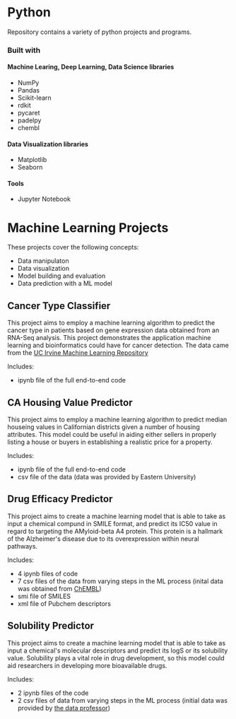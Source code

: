 # Python
Repository contains a variety of python projects and programs.

### Built with

#### Machine Learing, Deep Learning, Data Science libraries
+ NumPy
+ Pandas
+ Scikit-learn
+ rdkit
+ pycaret
+ padelpy
+ chembl

#### Data Visualization libraries
+ Matplotlib
+ Seaborn

#### Tools
+ Jupyter Notebook

# Machine Learning Projects
These projects cover the following concepts:
+ Data manipulaton
+ Data visualization
+ Model building and evaluation
+ Data prediction with a ML model

## Cancer Type Classifier
This project aims to employ a machine learning algorithm to predict the cancer type in patients based on gene expression data obtained from an RNA-Seq analysis. This project demonstrates the application machine learning and bioinformatics could have for cancer detection. The data came from the [UC Irvine Machine Learning Repository](https://archive.ics.uci.edu/dataset/401/gene+expression+cancer+rna+seq)

Includes:
+ ipynb file of the full end-to-end code

## CA Housing Value Predictor
This project aims to employ a machine learning algorithm to predict median houseing values in Californian districts given a number of housing attributes. This model could be useful in aiding either sellers in properly listing a house or buyers in establishing a realistic price for a property.

Includes:
+ ipynb file of the full end-to-end code
+ csv file of the data (data was provided by Eastern University)

## Drug Efficacy Predictor
This project aims to create a machine learning model that is able to take as input a chemical compund in SMILE format, and predict its IC50 value in regard to targeting the AMyloid-beta A4 protein. This protein is a hallmark of the Alzheimer's disease due to its overexpression within neural pathways.

Includes:
+ 4 ipynb files of code
+ 7 csv files of the data from varying steps in the ML process (inital data was obtained from [ChEMBL](https://www.ebi.ac.uk/chembl/g/#search_results/targets/query=amyloid%20beta))
+ smi file of SMILES
+ xml file of Pubchem descriptors

## Solubility Predictor
This project aims to create a machine learning model that is able to take as input a chemical's molecular descriptors and predict its logS or its solubility value. Solubility plays a vital role in drug development, so this model could aid researchers in developing more bioavailable drugs.

Includes:
+ 2 ipynb files of the code
+ 2 csv files of data from varying steps in the ML process (initial data was provided by [the data professor](https://github.com/topics/data-professor))
